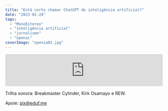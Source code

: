 ```yaml
---
title: "Está certo chamar ChatGPT de inteligência artificial?"
date: "2023-01-24"
tags: 
  - "MonoEstereo"
  - "inteligência artificial"
  - "jornalismo"
  - "openai"
coverImage: "openia02.jpg"
---
```


<iframe src="https://anchor.fm/monoestereo/embed/episodes/Est-certo-chamar-ChatGPT-de-inteligncia-artificial-e1tul6e" height="102px" width="100%" frameborder="0" scrolling="no"></iframe>

Trilha sonora: Breakmaster Cylinder, Kirk Osamayo e REW.

Apoie: pix@eduf.me
